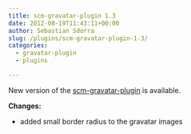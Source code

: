 ```yaml
---
title: scm-gravatar-plugin 1.3
date: 2012-08-19T11:43:11+00:00
author: Sebastian Sdorra
slug: /plugins/scm-gravatar-plugin-1-3/
categories:
  - gravatar-plugin
  - plugins

---
```

New version of the <a title="scm-gravatar-plugin" href="https://bitbucket.org/sdorra/scm-gravatar-plugin" target="_blank">scm-gravatar-plugin</a> is available.

**Changes:**

- added small border radius to the gravatar images

